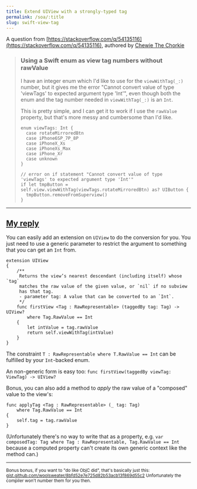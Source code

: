 ```yaml
---
title: Extend UIView with a strongly-typed tag
permalink: /soa/:title
slug: swift-view-tag
---
```


A question from [https://stackoverflow.com/q/54135116](https://stackoverflow.com/q/54135116), authored by [Chewie The Chorkie](https://stackoverflow.com/users/586006/chewie-the-chorkie)

> ### Using a Swift enum as view tag numbers without rawValue
> 
> I have an integer enum which I'd like to use for the `viewWithTag(_:)` number, but it gives me the error "Cannot convert value of type 'viewTags' to expected argument type 'Int'", even though both the enum and the tag number needed in `viewWithTag(_:)` is an `Int`.
> 
> This is pretty simple, and I can get it to work if I use the `rawValue` property, but that's more messy and cumbersome than I'd like.
> 
>     enum viewTags: Int {
>     	case rotateMirroredBtn
>     	case iPhone6SP_7P_8P
>     	case iPhoneX_Xs
>     	case iPhoneXs_Max
>     	case iPhone_Xr
>     	case unknown
>     }
>     
>     // error on if statement "Cannot convert value of type 'viewTags' to expected argument type 'Int'"
>     if let tmpButton = self.view.viewWithTag(viewTags.rotateMirroredBtn) as? UIButton { 
>     	tmpButton.removeFromSuperview()
>     }
  
---

## [My reply](https://stackoverflow.com/a/54135510)

You can easily add an extension on `UIView` to do the conversion for you. You just need to use a generic parameter to restrict the argument to something that you can get an `Int` from.

    extension UIView
    {
        /**
         Returns the view’s nearest descendant (including itself) whose `tag`
         matches the raw value of the given value, or `nil` if no subview
         has that tag.
         - parameter tag: A value that can be converted to an `Int`.
         */
        func firstView <Tag : RawRepresentable> (taggedBy tag: Tag) -> UIView?
            where Tag.RawValue == Int
        {
            let intValue = tag.rawValue
            return self.viewWithTag(intValue)
        }
    }

The constraint `T : RawRepresentable where T.RawValue == Int` can be fulfilled by your `Int`-backed enum.

An non-generic form is easy too: `func firstView(taggedBy viewTag: ViewTag) -> UIView?`

Bonus, you can also add a method to _apply_ the raw value of a "composed" value to the view's:

    func applyTag <Tag : RawRepresentable> (_ tag: Tag)
        where Tag.RawValue == Int
    {
        self.tag = tag.rawValue
    }

(Unfortunately there's no way to write that as a property, e.g. `var composedTag: Tag where Tag : RawRepresentable, Tag.RawValue == Int` because a computed property can't create its own generic context like the method can.)

---

<sub>Bonus bonus, if you want to "do like ObjC did", that's basically just this: [gist.github.com/woolsweater/8bfd52e7e725d82b53acb13f869d55c2](gist.github.com/woolsweater/8bfd52e7e725d82b53acb13f869d55c2) Unfortunately the compiler won't number them for you then.</sub>
